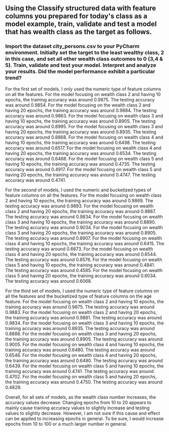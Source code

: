 ## Using the Classify structured data with feature columns you prepared for today's class as a model example, train, validate and test a model that has wealth class as the target as follows.

### Import the dataset city_persons.csv to your PyCharm environment. Initially set the target to the least wealthy class, 2 in this case, and set all other wealth class outcomes to 0 (3,4 & 5). Train, validate and test your model. Interpret and analyze your results. Did the model performance exhibit a particular trend?

For the first set of models, I only used the numeric type of feature columns on all the features. For the model focusing on wealth class 2 and having 10 epochs, the training accuracy was around 0.9875. The testing accuracy was around 0.9854. For the model focusing on the wealth class 2 and having 20 epochs, the training accuracy was around 0.9884. The testing accuracy was around 0.9863. For the model focusing on wealth class 3 and having 10 epochs, the training accuracy was around 0.8905. The testing accuracy was around 0.8995. For the model focusing on wealth class 3 and having 20 epochs, the training accuracy was around 0.8935. The testing accuracy was around 0.8868. For the model focusing on wealth class 4 and having 10 epochs, the training accuracy was around 0.6498. The testing accuracy was around 0.6517. For the model focusing on wealth class 4 and having 20 epochs, the training accuracy was around 0.6534. The testing accuracy was around 0.6468. For the model focusing on wealth class 5 and having 10 epochs, the training accuracy was around 0.4735. The testing accuracy was around 0.4917. For the model focusing on wealth class 5 and having 20 epochs, the training accuracy was around 0.4747. The testing accuracy was around 0.4741. 

For the second of models, I used the numeric and bucketized types of feature columns on all the features. For the model focusing on wealth class 2 and having 10 epochs, the training accuracy was around 0.9869. The testing accuracy was around 0.9893. For the model focusing on wealth class 2 and having 20 epochs, the training accuracy was around 0.9887. The testing accuracy was around 0.9834. For the model focusing on wealth class 3 and having 10 epochs, the training accuracy was around 0.8890. The testing accuracy was around 0.9034. For the model focusing on wealth class 3 and having 20 epochs, the training accuracy was around 0.8905. The testing accuracy was around 0.8907. For the model focusing on wealth class 4 and having 10 epochs, the training accuracy was around 0.6415. The testing accuracy was around 0.6673. For the model focusing on wealth class 4 and having 20 epochs, the training accuracy was around 0.6544. The testing accuracy was around 0.6576. For the model focusing on wealth class 5 and having 10 epochs, the training accuracy was around 0.4841. The testing accuracy was around 0.4585. For the model focusing on wealth class 5 and having 20 epochs, the training accuracy was around 0.6034. The testing accuracy was around 0.6068. 

For the third set of models, I used the numeric type of feature columns on all the features and the bucketized type of feature columns on the age feature. For the model focusing on wealth class 2 and having 10 epochs, the training accuracy was around 0.9875. The testing accuracy was around 0.9883. For the model focusing on wealth class 2 and having 20 epochs, the training accuracy was around 0.9881. The testing accuracy was around 0.9834. For the model focusing on wealth class 3 and having 10 epochs, the training accuracy was around 0.8935. The testing accuracy was around 0.8888. For the model focusing on wealth class 3 and having 20 epochs, the training accuracy was around 0.8905. The testing accuracy was around 0.9005. For the model focusing on wealth class 4 and having 10 epochs, the training accuracy was around 0.6480. The testing accuracy was around 0.6546. For the model focusing on wealth class 4 and having 20 epochs, the training accuracy was around 0.6480. The testing accuracy was around 0.6439. For the model focusing on wealth class 5 and having 10 epochs, the training accuracy was around 0.4741. The testing accuracy was around 0.4702. For the model focusing on wealth class 5 and having 20 epochs, the training accuracy was around 0.4750. The testing accuracy was around 0.4829. 

Overall, for all sets of models, as the wealth class number increases, the accuracy values decrease. Changing epochs from 10 to 20 appears to mainly cause training accuracy values to slightly increase and testing values to slightly decrease. However, I am not sure if this cause and effect can be applied to increasing epochs in general. To be sure, I would increase epochs from 10 to 100 or a much larger number in general. 
